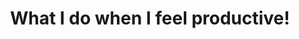 ---
title: What I do when I feel productive!
layout: collection
permalink: /projects/
collection: projects
entries_layout: list
classes: wide
author_profile: true
sort_by: # date
sort_order: # forward (default), reverse
---